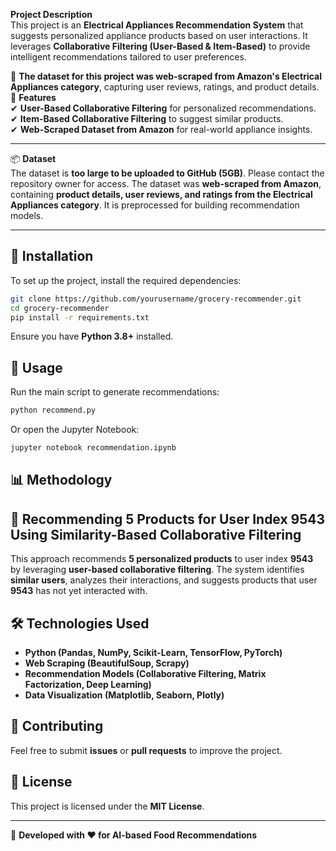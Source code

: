  **Project Description**  
This project is an **Electrical Appliances Recommendation System** that suggests personalized appliance products based on user interactions. It leverages **Collaborative Filtering (User-Based & Item-Based)** to provide intelligent recommendations tailored to user preferences.

🛒 **The dataset for this project was web-scraped from Amazon's Electrical Appliances category**, capturing user reviews, ratings, and product details.
🚀 **Features**  
✔ **User-Based Collaborative Filtering** for personalized recommendations.  
✔ **Item-Based Collaborative Filtering** to suggest similar products.  
✔ **Web-Scraped Dataset from Amazon** for real-world appliance insights.  

---

📦 **Dataset**  
The dataset is **too large to be uploaded to GitHub (5GB)**. Please contact the repository owner for access. The dataset was **web-scraped from Amazon**, containing **product details, user reviews, and ratings from the Electrical Appliances category**. It is preprocessed for building recommendation models.

---

## 🔧 Installation
To set up the project, install the required dependencies:
```bash
git clone https://github.com/yourusername/grocery-recommender.git
cd grocery-recommender
pip install -r requirements.txt
```
Ensure you have **Python 3.8+** installed.

## 📌 Usage
Run the main script to generate recommendations:
```bash
python recommend.py
```
Or open the Jupyter Notebook:
```bash
jupyter notebook recommendation.ipynb
```

## 📊 Methodology
## 📌 Recommending 5 Products for User Index 9543 Using Similarity-Based Collaborative Filtering  

This approach recommends **5 personalized products** to user index **9543** by leveraging **user-based collaborative filtering**. The system identifies **similar users**, analyzes their interactions, and suggests products that user **9543** has not yet interacted with.

## 🛠️ Technologies Used
- **Python (Pandas, NumPy, Scikit-Learn, TensorFlow, PyTorch)**
- **Web Scraping (BeautifulSoup, Scrapy)**
- **Recommendation Models (Collaborative Filtering, Matrix Factorization, Deep Learning)**
- **Data Visualization (Matplotlib, Seaborn, Plotly)**

## 🤝 Contributing
Feel free to submit **issues** or **pull requests** to improve the project.

## 📜 License
This project is licensed under the **MIT License**.

---
🚀 **Developed with ❤️ for AI-based Food Recommendations**  
